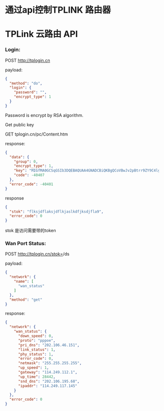# 通过api控制TPLINK 路由器

# TPLink 云路由 API

### Login:

POST http://tplogin.cn

payload:

```json
{
  "method": "do",
  "login": {
    "password": "",
    "encrypt_type": 1
  }
}
```

Password is encrypt by RSA algorithm.

   Get public key

   GET tplogin.cn/pc/Content.htm

   response: 

   ```json
   {
     "data": {
       "group": 0,
       "encrypt_type": 1,
       "key": "MIGfMA0GCSqGSIb3DQEBAQUAA4GNADCBiQKBgQCoVBwJv2pBtrr9ZY9C4lgqNo5+dFI+3A6W80h+8CzpCxsgl8Dic7JYmcTfOrtYtYJ6Vma3ZWx+NK1bJk8DFipOnDewVVJ6wmucnryF3OlfcIjLZsYjh4Sq2mdZfg0lOThTvh8z4V2jO6fWh91iwOOeCokGoMw9V+QyQevtCr5pSQIDAQAB",
       "code": -40407
     },
     "error_code": -40401
   }
   ```


response

```json
{
  "stok": "flksjdflaksjdflkjaslkdfjksdjfla9",
  "error_code": 0
}
```

stok 是访问需要带的token


### Wan Port Status: 

POST http://tplogin.cn/stok=<stokstring>/ds

payload:

```json
{
  "network": {
    "name": [
      "wan_status"
    ]
  },
  "method": "get"
}
```

response:

```json
{
  "network": {
    "wan_status": {
      "down_speed": 0,
      "proto": "pppoe",
      "pri_dns": "202.106.46.151",
      "link_status": 1,
      "phy_status": 1,
      "error_code": 0,
      "netmask": "255.255.255.255",
      "up_speed": 1,
      "gateway": "114.249.112.1",
      "up_time": 28442,
      "snd_dns": "202.106.195.68",
      "ipaddr": "114.249.117.145"
    }
  },
  "error_code": 0
}
```






